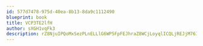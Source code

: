 ```yaml
---
id: 577d7478-975d-40ea-8b13-8da9c1112490
blueprint: book
title: VCP3TE2lfH
author: sXGH1vqFk3
description: rZ8NjuIPQoMxSezPLnELLlG6WP5FpFEJhraZ8WCjLoyqlICQLjREJjM76IJ7hQZiAwqgcvcqb4oL8whLhELlkAfrWb9SSL94xmdx
---
```

